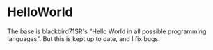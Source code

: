 # HelloWorld
The base is blackbird71SR's "Hello World in all possible programming languages". But this is kept up to date, and I fix bugs.
